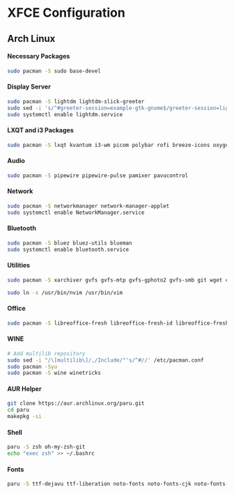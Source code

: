 # XFCE Configuration

## Arch Linux

#### Necessary Packages

```bash
sudo pacman -S sudo base-devel
```

#### Display Server

```bash
sudo pacman -S lightdm lightdm-slick-greeter
sudo sed -i 's/^#greeter-session=example-gtk-gnome$/greeter-session=lightdm-slick-greeter/' /etc/lightdm/lightdm.conf
sudo systemctl enable lightdm.service
```

#### LXQT and i3 Packages

```bash
sudo pacman -S lxqt kvantum i3-wm picom polybar rofi breeze-icons oxygen-icons xsettingsd i3lock
```

#### Audio

```bash
sudo pacman -S pipewire pipewire-pulse pamixer pavucontrol
```

#### Network

```bash
sudo pacman -S networkmanager network-manager-applet
sudo systemctl enable NetworkManager.service
```

#### Bluetooth

```bash
sudo pacman -S bluez bluez-utils blueman
sudo systemctl enable bluetooth.service
```

#### Utilities

```bash
sudo pacman -S xarchiver gvfs gvfs-mtp gvfs-gphoto2 gvfs-smb git wget curl htop neofetch xclip xsel feh gnome-keyring xorg-xkill webp-pixbuf-loader mpv ffmpegthumbnailer tumbler tmux neovim rofi-calc imagemagick

sudo ln -s /usr/bin/nvim /usr/bin/vim
```

#### Office

```bash
sudo pacman -S libreoffice-fresh libreoffice-fresh-id libreoffice-fresh-ja atril
```

#### WINE

```bash
# Add multilib repository
sudo sed -i "/\[multilib\]/,/Include/"'s/^#//' /etc/pacman.conf
sudo pacman -Syu
sudo pacman -S wine winetricks
```

#### AUR Helper

```bash
git clone https://aur.archlinux.org/paru.git
cd paru
makepkg -si
```

#### Shell

```bash
paru -S zsh oh-my-zsh-git
echo "exec zsh" >> ~/.bashrc
```

#### Fonts

```bash
paru -S ttf-dejavu ttf-liberation noto-fonts noto-fonts-cjk noto-fonts-emoji noto-fonts-extra nerd-fonts-meta
```
